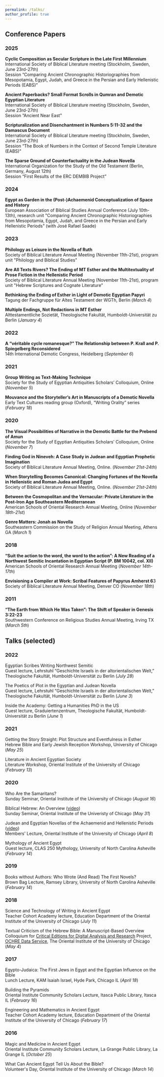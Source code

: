 ```yaml
---
permalink: /talks/
author_profile: true
---
```


## <a name="papers"></a>Conference Papers

### 2025

**Cyclic Composition as Secular Scripture in the Late First Millennium**<br/>
International Society of Biblical Literature meeting (Stockholm, Sweden, June 23rd-27th)<br/>
Session “Comparing Ancient Chronographic Historiographies from Mesopotamia, Egypt, Judah, and Greece in the Persian and Early Hellenistic Periods (EABS)"<br/>

**Ancient Paperbacks? Small Format Scrolls in Qumran and Demotic Egyptian Literature**<br/>
International Society of Biblical Literature meeting (Stockholm, Sweden, June 23rd-27th)<br/>
Session “Ancient Near East”<br/>

**Scripturalization and Disenchantment in Numbers 5:11-32 and the Damascus Document**<br/>
International Society of Biblical Literature meeting (Stockholm, Sweden, June 23rd-27th)<br/>
Session “The Book of Numbers in the Context of Second Temple Literature (EABS)"<br/>

**The Sparse Ground of Counterfactuality in the Judean Novella**<br/>
International Organization for the Study of the Old Testament (Berlin, Germany, August 12th)<br/> 
Session “First Results of the ERC DEMBIB Project”<br/>

### 2024

**Egypt as Garden in the (Post-)Achaemenid Conceptualization of Space and History**<br/>
European Association of Biblical Studies Annual Conference (July 10th-13th), research unit "Comparing Ancient Chronographic Historiographies from Mesopotamia, Egypt, Judah, and Greece in the Persian and Early Hellenistic Periods" (with José Rafael Saade)

### 2023

**Philology as Leisure in the Novella of Ruth**<br/>
Society of Biblical Literature Annual Meeting (November 11th-21st), program unit "Philology and Biblical Studies"

**Are All Texts Rivers? The Ending of MT Esther and the Multitextuality of Prose Fiction in the Hellenistic Period**<br/>
Society of Biblical Literature Annual Meeting (November 11th-21st), program unit "Hebrew Scriptures and Cognate Literature"

**Rethinking the Ending of Esther in Light of Demotic Egyptian Papyri**<br/> 
Tagung der Fachgruppe für Altes Testament der WGTh, Berlin (_March 4_)

**Multiple Endings, Not Redactions in MT Esther**<br/>
Alttestamentliche Sozietät, Theologische Fakultät, Humboldt-Universität zu Berlin (_January 4_)

### 2022

**A “véritable cycle romanesque?” The Relationship between P. Krall and P. Spiegelberg Reconsidered**<br/>
14th International Demotic Congress, Heidelberg (_September 6_)

### 2021

**Group Writing as Text-Making Technique**<br/>
Society for the Study of Egyptian Antiquities Scholars’ Colloquium, Online (_November 5_)

**Mouvance and the Storyteller’s Art in Manuscripts of a Demotic Novella**<br/>
Early Text Cultures reading group (Oxford), “Writing Orality” series (_February 18_)

### 2020

**The Visual Possibilities of Narrative in the Demotic Battle for the Prebend of Amun**<br/> 
Society for the Study of Egyptian Antiquities Scholars’ Colloquium, Online (_November 7_)

**Finding God in Nineveh: A Case Study in Judean and Egyptian Prophetic Imagination**<br/>
Society of Biblical Literature Annual Meeting, Online. (_November 21st-24th_)

**When Storytelling Becomes Canonical: Changing Fortunes of the Novella in Hellenistic and Roman Judea and Egypt**<br/>
Society of Biblical Literature Annual Meeting, Online. (_November 21st-24th_)

**Between the Cosmopolitan and the Vernacular: Private Literature in the Post-Iron Age Southeastern Mediterranean**<br/>
American Schools of Oriental Research Annual Meeting, Online (_November 18th-21st_)

**Genre Matters: Jonah as Novella**<br/>
Southeastern Commission on the Study of Religion Annual Meeting, Athens GA (_March 1_)

### 2018

**“Suit the action to the word, the word to the action”: A New Reading of a Northwest Semitic Incantation in Egyptian Script (P. BM 10042, col. XII)**<br/>
American Schools of Oriental Research Annual Meeting (_November 14th-17th_)

**Envisioning a Compiler at Work: Scribal Features of Papyrus Amherst 6**3<br/>
Society of Biblical	Literature Annual Meeting, Denver CO (_November 18th_)

### 2011

**“The Earth from Which He Was Taken”: The Shift of Speaker in Genesis 3:22-23**<br/>
Southwestern Conference on Religious Studies Annual Meeting, Irving TX (_March 5th_)

## <a name="talks"></a>Talks (selected)

### 2022

Egyptian Scribes Writing Northwest Semitic<br/>
Guest lecture, Lehrstuhl “Geschichte Israels in der altorientalischen Welt,” Theologische Fakultät, Humboldt-Universität zu Berlin (_July 28_)

The Poetics of Plot in the Egyptian and Judean Novella<br/>
Guest lecture, Lehrstuhl “Geschichte Israels in der altorientalischen Welt,” Theologische Fakultät, Humboldt-Universität zu Berlin (_June 3_)

Inside the Academy: Getting a Humanities PhD in the US<br/>
Guest lecture, Graduiertenzentrum, Theologische Fakultät, Humboldt-Universität zu Berlin (_June 1_)

### 2021

Getting the Story Straight: Plot Structure and Eventfulness in Esther<br/>
Hebrew Bible and Early Jewish Reception Workshop, University of Chicago (_May 25_)

Literature in Ancient Egyptian Society<br/>
Literature Workshop, Oriental Institute of the University of Chicago (_February 13_)

### 2020

Who Are the Samaritans?<br/>
Sunday Seminar, Oriental Institute of the University of Chicago (_August 16_)

Biblical Hebrew: An Overview ([video](https://www.youtube.com/watch?v=KUB2LZj7rKQ))<br/>
Sunday Seminar, Oriental Institute of the Univeristy of Chicago (_May 31_)

Judean and Egyptian Novellas of the Achaemenid and Hellenistic Periods ([video](https://youtu.be/1d9npCDAbE0))<br/>
Members' Lecture, Oriental Institute of the University of Chicago (_April 8_)

Mythology of Ancient Egypt<br/>
Guest lecture, CLAS 250 Mythology, University of North Carolina Asheville (_February 14_)

### 2019

Books without Authors: Who Wrote (And Read) The First Novels?<br/>
Brown Bag Lecture, Ramsey Library, University of North Carolina Asheville (_February 14_)

### 2018

Science and Technology of Writing in Ancient Egypt<br/>
Teacher Cohort Academy lecture, Education Department of the Oriental Institute of the University of Chicago
(_July 11_)

Textual Criticism of the Hebrew Bible: A Manuscript-Based Overview<br/>
Colloquium for [Critical Editions for Digital Analysis and Research](https://voices.uchicago.edu/cedar/) Project,
[OCHRE Data Service](https://voices.uchicago.edu/ochre/), The Oriental Institute of the University of Chicago (_May 4_)

### 2017

Egypto-Judaica: The First Jews in Egypt and the Egyptian Influence on the Bible<br/>
Lunch Lecture, KAM Isaiah Israel, Hyde Park, Chicago IL (_April 18_)

Building the Pyramids<br/>
Oriental Institute Community Scholars Lecture, Itasca Public Library, Itasca IL (_February 16_)

Engineering and Mathematics in Ancient Egypt<br/>
Teacher Cohort Academy lecture, Education Department of the Oriental Institute of the University of Chicago (_February 17_)

### 2016

Magic and Medicine in Ancient Egypt<br/>
Oriental Institute Community Scholars Lecture, La Grange Public Library, La Grange IL (_October 25_)

What Can Ancient Egypt Tell Us About the Bible?<br/>
Volunteer's Day, Oriental Institute of the University of Chicago (_March 14_)
